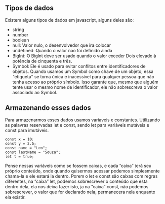 ## Tipos de dados

Existem alguns tipos de dados em javascript, alguns deles são:

- string
- number
- boolean
- null: Valor nulo, o desenvolvedor que ira colocar
- undefined: Quando o valor nao foi definido ainda
- BigInt: O BigInt deve ser usado quando o valor exceder Dois elevado à potência de cinquenta e três.
- Symbol: Ele é usado para evitar conflitos entre identificadores de objetos. Quando usamos um Symbol como chave de um objeto, essa "etiqueta" se torna única e inacessível para qualquer pessoa que não tenha acesso ao próprio símbolo. Isso garante que, mesmo que alguém tente usar o mesmo nome de identificador, ele não sobrescreva o valor associado ao Symbol.

## Armazenando esses dados

Para armazenarmos esses dados usamos variaveis e constantes. Utilizando as palavras reservadas let e const, sendo let para variáveis mutáveis e const para imutáveis.

```JS
const x = 10;  
const y = 2.5;  
const name = "Leo";  
const lastName = "Souza";  
let t = true;
```

Pense nessas variáveis como se fossem caixas, e cada “caixa” terá seu próprio conteúdo, onde quando quisermos acessar podemos simplesmente chama-la e ele estará la dentro. Porem o let e const são caixas com regras diferentes, na “caixa” let, podemos sobrescrever o conteúdo que esta dentro dela, ela nos deixa fazer isto, ja na “caixa” const, não podemos sobrescrever, o valor que for declarado nela, permanecera nela enquanto ela existir.